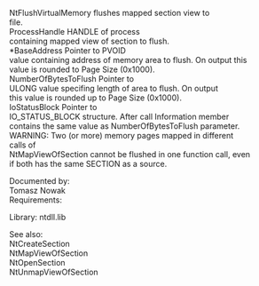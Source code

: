 NtFlushVirtualMemory flushes mapped section view to \
file. \
ProcessHandle HANDLE of process \
containing mapped view of section to flush. \
\*BaseAddress Pointer to PVOID \
value containing address of memory area to flush. On output this \
value is rounded to Page Size \(0x1000\). \
NumberOfBytesToFlush Pointer to \
ULONG value specifing length of area to flush. On output \
this value is rounded up to Page Size \(0x1000\). \
IoStatusBlock Pointer to \
IO\_STATUS\_BLOCK structure. After call Information member \
contains the same value as NumberOfBytesToFlush parameter. \
WARNING: Two \(or more\) memory pages mapped in different \
calls of \
NtMapViewOfSection cannot be flushed in one function call, even \
if both has the same SECTION as a source.

Documented by: \
Tomasz Nowak \
Requirements:

Library: ntdll.lib

See also: \
NtCreateSection \
NtMapViewOfSection \
NtOpenSection \
NtUnmapViewOfSection
